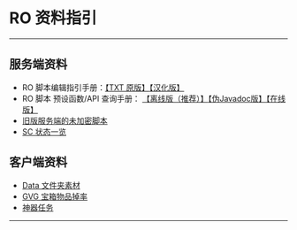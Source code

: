 # RO 资料指引

------

## 服务端资料

- RO 脚本编辑指引手册：[【TXT 原版】](../doc/script_commands.txt)[【汉化版】](./%E6%9C%8D%E5%8A%A1%E7%AB%AF/RO%E8%B5%84%E6%96%99/RO%E8%84%9A%E6%9C%AC%E7%BC%96%E8%BE%91%E6%8C%87%E5%BC%95.md)
- RO 脚本 预设函数/API 查询手册： [【离线版（推荐）】](./%E6%9C%8D%E5%8A%A1%E7%AB%AF/RO%E8%B5%84%E6%96%99/Eathena.net%E8%84%9A%E6%9C%AC%E6%8C%87%E4%BB%A4%E5%A4%A7%E5%85%A8.chm)[【伪Javadoc版】](https://lyy289065406.github.io/api-online/javadoc/RO-EA-API/index.html)[【在线版】](http://ea.dj-yhn.com/)
- [旧版服务端的未加密脚本](./%E6%9C%8D%E5%8A%A1%E7%AB%AF/%E6%9C%AA%E5%8A%A0%E5%AF%86%E8%84%9A%E6%9C%AC/)
- [SC 状态一览](./%E6%9C%8D%E5%8A%A1%E7%AB%AF/RO%E8%B5%84%E6%96%99/SC%E7%8A%B6%E6%80%81%E4%B8%80%E8%A7%88%E8%A1%A8.md)




## 客户端资料

- [Data 文件夹素材](https://github.com/lyy289065406/ROenglishRE)
- [GVG 宝箱物品掉率](./%E5%AE%A2%E6%88%B7%E7%AB%AF/RO%E8%B5%84%E6%96%99/GVG%E5%AE%9D%E7%AE%B1%E7%89%A9%E5%93%81%E6%8E%89%E7%8E%87.md)
- [神器任务](./%E5%AE%A2%E6%88%B7%E7%AB%AF/RO%E8%B5%84%E6%96%99/%E7%A5%9E%E5%99%A8%E4%BB%BB%E5%8A%A1/)

------